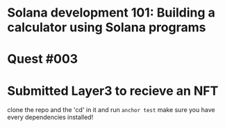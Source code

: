 # Solana development 101: Building a calculator using Solana programs
# Quest #003

# Submitted Layer3 to recieve an NFT

clone the repo and the 'cd' in it and run `anchor test`
make sure you have every dependencies installed!
